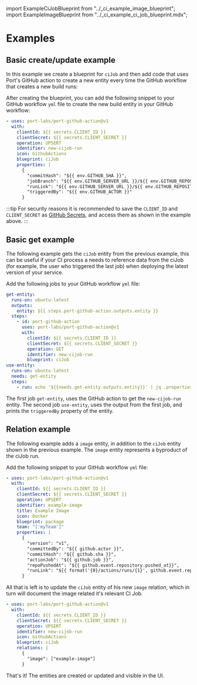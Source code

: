 import ExampleCiJobBlueprint from "../\_ci_example_image_blueprint";
import ExampleImageBlueprint from "../\_ci_example_ci_job_blueprint.mdx";

# Examples

## Basic create/update example

In this example we create a blueprint for `ciJob` and then add code that uses Port's GitHub action to create a new entity every time the GitHub workflow that creates a new build runs:

<ExampleCiJobBlueprint />

After creating the blueprint, you can add the following snippet to your GitHub workflow `yml` file to create the new build entity in your GitHub workflow:

```yaml showLineNumbers
- uses: port-labs/port-github-action@v1
  with:
    clientId: ${{ secrets.CLIENT_ID }}
    clientSecret: ${{ secrets.CLIENT_SECRET }}
    operation: UPSERT
    identifier: new-cijob-run
    icon: GithubActions
    blueprint: ciJob
    properties: |
      {
        "commitHash": "${{ env.GITHUB_SHA }}",
        "jobBranch": "${{ env.GITHUB_SERVER_URL }}/${{ env.GITHUB_REPOSITORY }}/tree/${{ env.GITHUB_REF_NAME }}",
        "runLink": "${{ env.GITHUB_SERVER_URL }}/${{ env.GITHUB_REPOSITORY }}/actions/runs/${{ env.GITHUB_RUN_ID }}",
        "triggeredBy": "${{ env.GITHUB_ACTOR }}"
      }
```

:::tip
For security reasons it is recommended to save the `CLIENT_ID` and `CLIENT_SECRET` as [GitHub Secrets](https://docs.github.com/en/actions/security-guides/encrypted-secrets), and access them as shown in the example above.
:::

## Basic get example

The following example gets the `ciJob` entity from the previous example, this can be useful if your CI process a needs to reference data from the ciJob (for example, the user who triggered the last job) when deploying the latest version of your service.

Add the following jobs to your GitHub workflow `yml` file:

```yaml showLineNumbers
get-entity:
  runs-on: ubuntu-latest
  outputs:
    entity: ${{ steps.port-github-action.outputs.entity }}
  steps:
    - id: port-github-action
      uses: port-labs/port-github-action@v1
      with:
        clientId: ${{ secrets.CLIENT_ID }}
        clientSecret: ${{ secrets.CLIENT_SECRET }}
        operation: GET
        identifier: new-cijob-run
        blueprint: ciJob
use-entity:
  runs-on: ubuntu-latest
  needs: get-entity
  steps:
    - run: echo '${{needs.get-entity.outputs.entity}}' | jq .properties.triggeredBy
```

The first job `get-entity`, uses the GitHub action to get the `new-cijob-run` entity.
The second job `use-entity`, uses the output from the first job, and prints the `triggeredBy` property of the entity.

## Relation example

The following example adds a `image` entity, in addition to the `ciJob` entity shown in the previous example. The `image` entity represents a byproduct of the ciJob run.

<ExampleImageBlueprint />

Add the following snippet to your GitHub workflow `yml` file:

```yaml showLineNumbers
- uses: port-labs/port-github-action@v1
  with:
    clientId: ${{ secrets.CLIENT_ID }}
    clientSecret: ${{ secrets.CLIENT_SECRET }}
    operation: UPSERT
    identifier: example-image
    title: Example Image
    icon: Docker
    blueprint: package
    team: "['myTeam']"
    properties: |
      {
        "version": "v1",
        "committedBy": "${{ github.actor }}",
        "commitHash": "${{ github.sha }}",
        "actionJob": "${{ github.job }}",
        "repoPushedAt": "${{ github.event.repository.pushed_at}}",
        "runLink": "${{ format('{0}/actions/runs/{1}', github.event.repository.html_url, github.run_id) }}"
      }
```

All that is left is to update the `ciJob` entity of his new `image` relation, which in turn will document the image related it's relevant CI Job.

```yaml
- uses: port-labs/port-github-action@v1
  with:
    clientId: ${{ secrets.CLIENT_ID }}
    clientSecret: ${{ secrets.CLIENT_SECRET }}
    operation: UPSERT
    identifier: new-cijob-run
    icon: GithubActions
    blueprint: ciJob
    relations: |
      {
        "image": ["example-image"]
      }
```

That's it! The entities are created or updated and visible in the UI.
